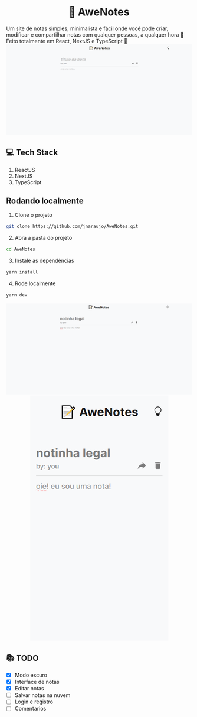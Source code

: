 <div align="center" >
  <h1>📝 AweNotes</h1>
</div>

Um site de notas simples, minimalista e fácil onde você pode criar, modificar e compartilhar notas com qualquer pessoas, a qualquer hora 🤞
Feito totalmente em React, NextJS e TypeScript 🥳
![git da interface do AweNotes](/public//gif_interface.webp)

## 💻 Tech Stack

 1. ReactJS
 2. NextJS
 3. TypeScript

## Rodando localmente
1) Clone o projeto
```sh
git clone https://github.com/jnaraujo/AweNotes.git
```
2) Abra a pasta do projeto
```sh
cd AweNotes
```
3) Instale as dependências
```sh
yarn install
```
4) Rode localmente
```sh
yarn dev
```

<div align="center" >
  <img src="/public/gif_interface2.webp">
  <img src="/public/interface3.png">
</div>

## 📚 TODO

 - [x] Modo escuro
 - [x] Interface de notas
 - [x] Editar notas
 - [ ] Salvar notas na nuvem
 - [ ] Login e registro
 - [ ] Comentarios
